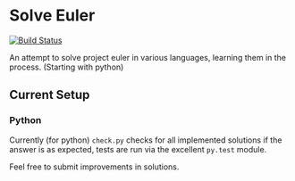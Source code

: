 Solve Euler
===============

[![Build Status](https://travis-ci.org/theanalyst/solve-euler.svg)](https://travis-ci.org/theanalyst/solve-euler)

An attempt to solve project euler in various languages, learning them
in the process. (Starting with python)

Current Setup
-------------

### Python

Currently (for python) ``check.py`` checks for all implemented
solutions if the answer is as expected, tests are run via the
excellent ``py.test`` module.

Feel free to submit improvements in solutions.
